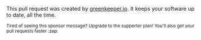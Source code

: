 This pull request was created by [greenkeeper.io](https://greenkeeper.io/).
It keeps your software up to date, all the time.

<sub>
Tired of seeing this sponsor message? Upgrade to the supporter plan!
You'll also get your pull requests faster :zap:
</sub>
